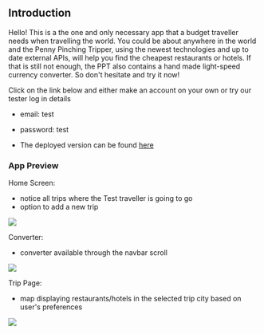 ## Introduction
Hello! This is a the one and only necessary app that a budget traveller needs when travelling the world. You could be about anywhere in the world and the Penny Pinching Tripper, using the newest technologies and up to date external APIs, will help you find the cheapest restaurants or hotels. If that is still not enough, the PPT also contains a hand made light-speed currency converter. So don't hesitate and try it now!

Click on the link below and either make an account on your own or try our tester log in details
- email: test
- password: test

- The deployed version can be found [here](https://penny-pinching-tripper.netlify.app/)

### App Preview

Home Screen:
- notice all trips where the Test traveller is going to go
- option to add a new trip

<img src="/attachments/Home-Screen.png">

Converter:
- converter available through the navbar scroll

<img src="/attachments/Converter.png">

Trip Page:
- map displaying restaurants/hotels in the selected trip city based on user's preferences

<img src="/attachments/Trip-Page.png">

